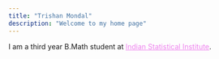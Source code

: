 ```yaml
---
title: "Trishan Mondal"
description: "Welcome to my home page"
---
```

I am a third year B.Math student at <a href="https://www.isibang.ac.in/" style="color:violet">Indian Statistical Institute</a>. 